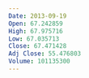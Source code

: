 ```yaml
---
Date: 2013-09-19
Open: 67.242859
High: 67.975716
Low: 67.035713
Close: 67.471428
Adj Close: 55.476803
Volume: 101135300
---
```

